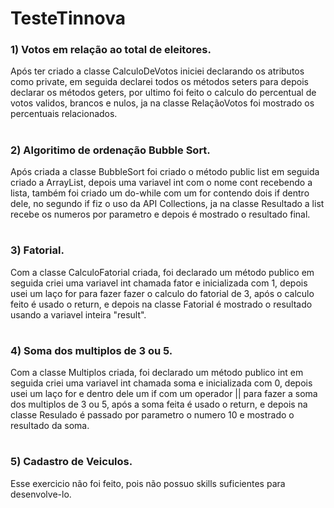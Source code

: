 # TesteTinnova

### 1) Votos em relação ao total de eleitores.
Após ter criado a classe CalculoDeVotos iniciei declarando os atributos como private, em seguida declarei todos os métodos seters para depois declarar os métodos geters, por ultimo foi feito o calculo do percentual de votos validos, brancos e nulos, ja na classe RelaçãoVotos foi mostrado os percentuais relacionados.
#

### 2) Algoritimo de ordenação Bubble Sort.
Após criada a classe BubbleSort foi criado o método public list em seguida criado a ArrayList, depois uma variavel int com o nome cont recebendo a lista, também foi criado um do-while com um for contendo dois if dentro dele, no segundo if fiz o uso da API Collections, ja na classe Resultado a list recebe os numeros por parametro e depois é mostrado o resultado final.
#

### 3) Fatorial.
Com a classe CalculoFatorial criada, foi declarado um método publico em seguida criei uma variavel int chamada fator e inicializada com 1, depois usei um laço for para fazer fazer o calculo do fatorial de 3, após o calculo feito é usado o return, e depois na classe Fatorial é mostrado o resultado usando a variavel inteira "result". 
#

### 4) Soma dos multiplos de 3 ou 5.
Com a classe Multiplos criada, foi declarado um método publico int em seguida criei uma variavel int chamada soma e inicializada com 0, depois usei um laço for e dentro dele um if com um operador || para fazer a soma dos multiplos de 3 ou 5, após a soma feita é usado o return, e depois na classe Resulado é passado por parametro o numero 10 e mostrado o resultado da soma. 
#

### 5) Cadastro de Veiculos.
Esse exercicio não foi feito, pois não possuo skills suficientes para desenvolve-lo.
